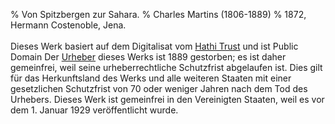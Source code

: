 ﻿% Von Spitzbergen zur Sahara.
% Charles Martins (1806-1889)
% 1872, Hermann Costenoble, Jena. 
 <br/><br/>Dieses Werk basiert auf dem Digitalisat vom  [Hathi Trust](https://babel.hathitrust.org/cgi/pt?id=hvd.hn2vqh&seq=14) und ist Public Domain Der [Urheber](https://de.wikipedia.org/wiki/Charles_Martins) dieses Werks ist 1889 gestorben; es ist daher gemeinfrei, weil seine urheberrechtliche Schutzfrist abgelaufen ist. Dies gilt für das Herkunftsland des Werks und alle weiteren Staaten mit einer gesetzlichen Schutzfrist von 70 oder weniger Jahren nach dem Tod des Urhebers. Dieses Werk ist gemeinfrei in den Vereinigten Staaten, weil es vor dem 1. Januar 1929 veröffentlicht wurde.
